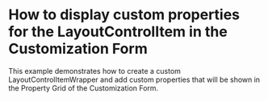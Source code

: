 # How to display custom properties for the LayoutControlItem in the Customization Form


<p>This example demonstrates how to create a custom LayoutControlItemWrapper and add custom properties that will be shown in the Property Grid of the Customization Form.</p>

<br/>


